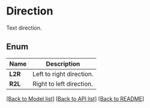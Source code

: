 ﻿
# Direction
Text direction.

## Enum
 Name | Description
------------ | ------------
**L2R** | Left to right direction.
**R2L** | Right to left direction.


[[Back to Model list]](../../README.md#documentation-for-models) [[Back to API list]](../../README.md#documentation-for-api-endpoints) [[Back to README]](../../README.md)



